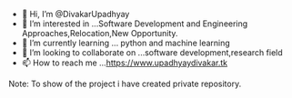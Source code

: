 - 👋 Hi, I’m @DivakarUpadhyay
- 👀 I’m interested in ...Software Development and Engineering Approaches,Relocation,New Opportunity.
- 🌱 I’m currently learning ... python and machine learning
- 💞️ I’m looking to collaborate on ...software development,research field
- 📫 How to reach me ...https://www.upadhyaydivakar.tk

Note: To show of the project i have created private repository.

<!---
DivakarUpadhyay/DivakarUpadhyay is a ✨ special ✨ repository because its `README.md` (this file) appears on your GitHub profile.
You can click the Preview link to take a look at your changes.
--->
